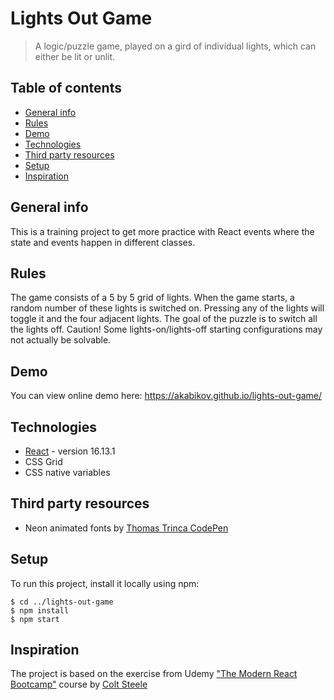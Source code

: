 # Lights Out Game
> A logic/puzzle game, played on a gird of individual lights, which can either be lit or unlit.

## Table of contents
* [General info](#general-info)
* [Rules](#rules)
* [Demo](#demo)
* [Technologies](#technologies)
* [Third party resources](#third-party-resources)
* [Setup](#setup)
* [Inspiration](#inspiration)

## General info
This is a training project to get more practice with React events where the state and events happen in different classes.

## Rules
The game consists of a 5 by 5 grid of lights. When the game starts, a random number of these lights is switched on. Pressing any of the lights will toggle it and the four adjacent lights. The goal of the puzzle is to switch all the lights off.
Caution! Some lights-on/lights-off starting configurations may not actually be solvable.

## Demo
You can view online demo here: https://akabikov.github.io/lights-out-game/

## Technologies
* [React](https://reactjs.org/) - version 16.13.1
* CSS Grid
* CSS native variables

## Third party resources
* Neon animated fonts by [Thomas Trinca CodePen](https://codepen.io/Trinca/pen/NAvpWa)

## Setup
To run this project, install it locally using npm:

```shell
$ cd ../lights-out-game
$ npm install
$ npm start
```

## Inspiration
The project is based on the exercise from Udemy ["The Modern React Bootcamp"](https://www.udemy.com/course/modern-react-bootcamp/) course by [Colt Steele](https://www.youtube.com/c/ColtSteeleCode)
